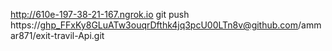 http://610e-197-38-21-167.ngrok.io
git  push https://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@github.com/ammar871/exit-travil-Api.git
